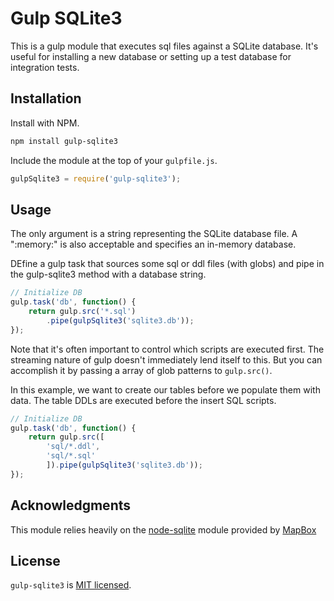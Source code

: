 Gulp SQLite3
============

This is a gulp module that executes sql files against a SQLite database. It's useful for installing a new database or setting up a test database for integration tests.


Installation
------------

Install with NPM.

```sh
npm install gulp-sqlite3
```

Include the module at the top of your `gulpfile.js`.

```js
gulpSqlite3 = require('gulp-sqlite3');
```


Usage
-----

The only argument is a string representing the SQLite database file. A ":memory:" is also acceptable and specifies an in-memory database.

DEfine a gulp task that sources some sql or ddl files (with globs) and pipe in the gulp-sqlite3 method with a database string.

```js
// Initialize DB
gulp.task('db', function() {
	return gulp.src('*.sql')
		.pipe(gulpSqlite3('sqlite3.db'));
});
```

Note that it's often important to control which scripts are executed first. The streaming nature of gulp doesn't immediately lend itself to this. But you can accomplish it by passing a array of glob patterns to `gulp.src()`.

In this example, we want to create our tables before we populate them with data. The table DDLs are executed before the insert SQL scripts.

```js
// Initialize DB
gulp.task('db', function() {
	return gulp.src([
		'sql/*.ddl',
		'sql/*.sql'
		]).pipe(gulpSqlite3('sqlite3.db'));
});
```

Acknowledgments
---------------

This module relies heavily on the [node-sqlite](https://github.com/mapbox/node-sqlite3) module provided by [MapBox](https://github.com/mapbox/node-sqlite3)


License
-------

`gulp-sqlite3` is [MIT licensed](../../raw/master/LICENSE).